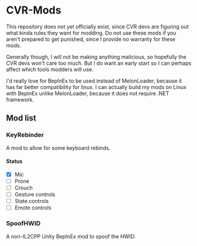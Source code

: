 # CVR-Mods

This repository does not yet officially exist, since CVR devs are figuring out what kinda rules they want for modding.
Do not use these mods if you aren't prepared to get punished, since I provide no warranty for these mods.

Generally though, I will not be making anything malicious, so hopefully the CVR devs won't care too much.
But I do want an early start so I can perhaps affect which tools modders will use.

I'd really love for BepInEx to be used instead of MelonLoader, because it has far better compatibility for linux.
I can actually build my mods on Linux with BepInEx unlike MelonLoader, because it does not require .NET framework.

## Mod list

### KeyRebinder

A mod to allow for some keyboard rebinds.

#### Status

- [x] Mic
- [ ] Prone
- [ ] Crouch
- [ ] Gesture controls
- [ ] State controls
- [ ] Emote controls

### SpoofHWID

A non-IL2CPP Unity BepInEx mod to spoof the HWID.
